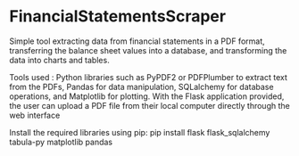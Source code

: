 # FinancialStatementsScraper
Simple tool extracting data from financial statements in a PDF format, transferring the balance sheet values into a database, and transforming the data into charts and tables.

Tools used : Python libraries such as PyPDF2 or PDFPlumber to extract text from the PDFs, Pandas for data manipulation, SQLalchemy for database operations, and Matplotlib for plotting. With the Flask application provided, the user can upload a PDF file from their local computer directly through the web interface


Install the required libraries using pip:
pip install flask flask_sqlalchemy tabula-py matplotlib pandas
